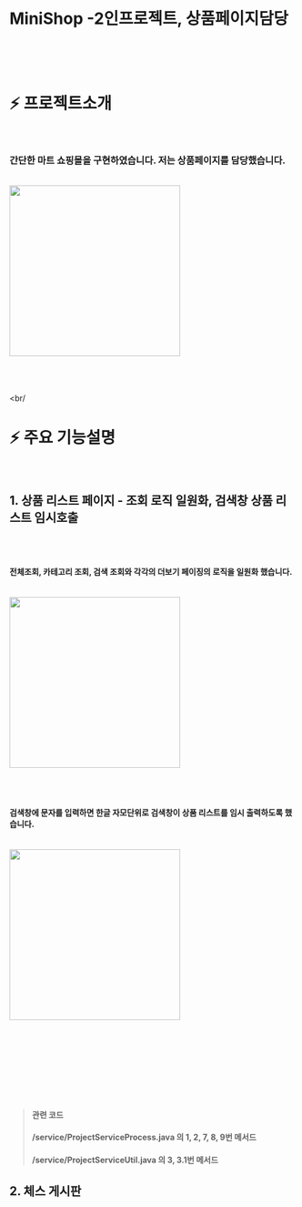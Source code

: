# MiniShop -2인프로젝트, 상품페이지담당

<br/><br/><br/>
# :zap: 프로젝트소개
<br/>

### 간단한 마트 쇼핑몰을 구현하였습니다. 저는 상품페이지를 담당했습니다.

<br/>

<img src="https://github.com/ByeongHooPark/MiniShop/assets/123047580/070cbe00-5579-48d6-90e9-4ca2869dabbb"  width="300" height="300"/>


<br/><br/><br/><br/

# :zap: 주요 기능설명

<br/>

##  1. 상품 리스트 페이지 - 조회 로직 일원화, 검색창 상품 리스트 임시호출

<br/><br/>

#### 전체조회, 카테고리 조회, 검색 조회와 각각의 더보기 페이징의 로직을 일원화 했습니다.

<br/>

<img src="https://github.com/ByeongHooPark/MiniShop/assets/123047580/070cbe00-5579-48d6-90e9-4ca2869dabbb"  width="300" height="300"/>

<br/><br/>

#### 검색창에 문자를 입력하면 한글 자모단위로 검색창이 상품 리스트를 임시 출력하도록 했습니다.

<br/>

<img src="https://github.com/ByeongHooPark/MiniShop/assets/123047580/bdd546d8-94ec-4a0f-8eac-d6caf94da36b"  width="300" height="300"/>

<br/><br/><br/><br/>

####

<br/><br/>

> #### 관련 코드  
> #### /service/ProjectServiceProcess.java 의 1, 2, 7, 8, 9번 메서드 
> #### /service/ProjectServiceUtil.java 의 3, 3.1번 메서드 

##  2. 체스 게시판

































